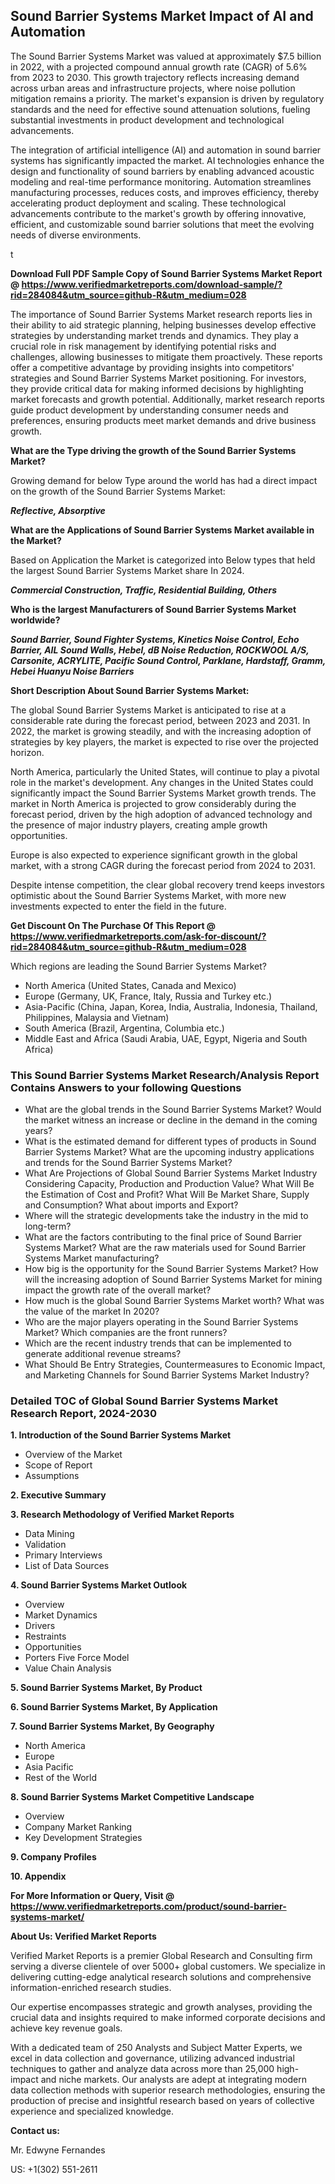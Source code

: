 <h2>Sound Barrier Systems Market Impact of AI and Automation</h2><p>The Sound Barrier Systems Market was valued at approximately $7.5 billion in 2022, with a projected compound annual growth rate (CAGR) of 5.6% from 2023 to 2030. This growth trajectory reflects increasing demand across urban areas and infrastructure projects, where noise pollution mitigation remains a priority. The market's expansion is driven by regulatory standards and the need for effective sound attenuation solutions, fueling substantial investments in product development and technological advancements.</p><p>The integration of artificial intelligence (AI) and automation in sound barrier systems has significantly impacted the market. AI technologies enhance the design and functionality of sound barriers by enabling advanced acoustic modeling and real-time performance monitoring. Automation streamlines manufacturing processes, reduces costs, and improves efficiency, thereby accelerating product deployment and scaling. These technological advancements contribute to the market's growth by offering innovative, efficient, and customizable sound barrier solutions that meet the evolving needs of diverse environments.</p>t</p><p id="" class=""><strong>Download Full PDF Sample Copy of Sound Barrier Systems Market Report @ <a href="https://www.verifiedmarketreports.com/download-sample/?rid=284084&utm_source=github-R&utm_medium=028" target="_blank">https://www.verifiedmarketreports.com/download-sample/?rid=284084&utm_source=github-R&utm_medium=028</a></strong></p><p>The importance of&nbsp;Sound Barrier Systems Market research reports lies in their ability to aid strategic planning, helping businesses develop effective strategies by understanding market trends and dynamics. They play a crucial role in risk management by identifying potential risks and challenges, allowing businesses to mitigate them proactively. These reports offer a competitive advantage by providing insights into competitors' strategies and Sound Barrier Systems Market positioning. For investors, they provide critical data for making informed decisions by highlighting market forecasts and growth potential. Additionally, market research reports guide product development by understanding consumer needs and preferences, ensuring products meet market demands and drive business growth.</p><p><strong>What are the&nbsp;Type driving the growth of the Sound Barrier Systems Market?</strong></p><p id="" class="">Growing demand for below Type around the world has had a direct impact on the growth of the Sound Barrier Systems Market:</p><em><strong>Reflective, Absorptive</strong></em></p><strong>What are the&nbsp;Applications&nbsp;of Sound Barrier Systems Market available in the Market?</strong></p><p id="" class="">Based on Application the Market is categorized into Below types that held the largest Sound Barrier Systems Market share In 2024.</p><em><strong>Commercial Construction, Traffic, Residential Building, Others</strong></em></p><strong>Who is the largest Manufacturers of Sound Barrier Systems Market worldwide?</strong></p><p><em><strong>Sound Barrier, Sound Fighter Systems, Kinetics Noise Control, Echo Barrier, AIL Sound Walls, Hebel, dB Noise Reduction, ROCKWOOL A/S, Carsonite, ACRYLITE, Pacific Sound Control, Parklane, Hardstaff, Gramm, Hebei Huanyu Noise Barriers</strong></em></p><p id="" class=""><strong>Short Description About Sound Barrier Systems Market:</strong></p><p>The global Sound Barrier Systems Market is anticipated to rise at a considerable rate during the forecast period, between 2023 and 2031. In 2022, the market is growing steadily, and with the increasing adoption of strategies by key players, the market is expected to rise over the projected horizon.</p><p>North America, particularly the United States, will continue to play a pivotal role in the market's development. Any changes in the United States could significantly impact the Sound Barrier Systems Market growth trends. The market in North America is projected to grow considerably during the forecast period, driven by the high adoption of advanced technology and the presence of major industry players, creating ample growth opportunities.</p><p>Europe is also expected to experience significant growth in the global market, with a strong CAGR during the forecast period from 2024 to 2031.</p><p>Despite intense competition, the clear global recovery trend keeps investors optimistic about the Sound Barrier Systems Market, with more new investments expected to enter the field in the future.</p><p id="" class=""><strong>Get Discount On The Purchase Of This Report @ <a href="https://www.verifiedmarketreports.com/ask-for-discount/?rid=284084&utm_source=github-R&utm_medium=028" target="_blank">https://www.verifiedmarketreports.com/ask-for-discount/?rid=284084&utm_source=github-R&utm_medium=028</a></strong></p>Which regions are leading the Sound Barrier Systems Market?</p><ul><li>North America (United States, Canada and Mexico)</li><li>Europe (Germany, UK, France, Italy, Russia and Turkey etc.)</li><li>Asia-Pacific (China, Japan, Korea, India, Australia, Indonesia, Thailand, Philippines, Malaysia and Vietnam)</li><li>South America (Brazil, Argentina, Columbia etc.)</li><li>Middle East and Africa (Saudi Arabia, UAE, Egypt, Nigeria and South Africa)</li></ul><h3 id="" class="">This Sound Barrier Systems Market Research/Analysis Report Contains Answers to your following Questions</h3><ul><li>What are the global trends in the Sound Barrier Systems Market? Would the market witness an increase or decline in the demand in the coming years?</li><li>What is the estimated demand for different types of products in Sound Barrier Systems Market? What are the upcoming industry applications and trends for the Sound Barrier Systems Market?</li><li>What Are Projections of Global Sound Barrier Systems Market Industry Considering Capacity, Production and Production Value? What Will Be the Estimation of Cost and Profit? What Will Be Market Share, Supply and Consumption? What about imports and Export?</li><li>Where will the strategic developments take the industry in the mid to long-term?</li><li>What are the factors contributing to the final price of Sound Barrier Systems Market? What are the raw materials used for Sound Barrier Systems Market manufacturing?</li><li>How big is the opportunity for the Sound Barrier Systems Market? How will the increasing adoption of Sound Barrier Systems Market for mining impact the growth rate of the overall market?</li><li>How much is the global Sound Barrier Systems Market worth? What was the value of the market In 2020?</li><li>Who are the major players operating in the Sound Barrier Systems Market? Which companies are the front runners?</li><li>Which are the recent industry trends that can be implemented to generate additional revenue streams?</li><li>What Should Be Entry Strategies, Countermeasures to Economic Impact, and Marketing Channels for Sound Barrier Systems Market Industry?</li></ul><h3 id="" class="">Detailed TOC of Global Sound Barrier Systems Market Research Report, 2024-2030</h3><p id="" class=""><strong>1. Introduction of the Sound Barrier Systems Market</strong></p><ul><li>Overview of the Market</li><li>Scope of Report</li><li>Assumptions</li></ul><p id="" class=""><strong>2. Executive Summary</strong></p><p id="" class=""><strong>3. Research Methodology of Verified Market Reports</strong></p><ul><li>Data Mining</li><li>Validation</li><li>Primary Interviews</li><li>List of Data Sources</li></ul><p id="" class=""><strong>4. Sound Barrier Systems Market Outlook</strong></p><ul><li>Overview</li><li>Market Dynamics</li><li>Drivers</li><li>Restraints</li><li>Opportunities</li><li>Porters Five Force Model</li><li>Value Chain Analysis</li></ul><p id="" class=""><strong>5. Sound Barrier Systems Market, By Product</strong></p><p id="" class=""><strong>6. Sound Barrier Systems Market, By Application</strong></p><p id="" class=""><strong>7. Sound Barrier Systems Market, By Geography</strong></p><ul><li>North America</li><li>Europe</li><li>Asia Pacific</li><li>Rest of the World</li></ul><p id="" class=""><strong>8. Sound Barrier Systems Market Competitive Landscape</strong></p><ul><li>Overview</li><li>Company Market Ranking</li><li>Key Development Strategies</li></ul><p id="" class=""><strong>9. Company Profiles</strong></p><p id="" class=""><strong>10. Appendix</strong></p><p id="" class=""><strong>For More Information or Query, Visit @ <a href="https://www.verifiedmarketreports.com/product/sound-barrier-systems-market/" target="_blank">https://www.verifiedmarketreports.com/product/sound-barrier-systems-market/</a></strong></p><p id="" class=""><strong>About Us: Verified Market Reports</strong></p><p id="" class="">Verified Market Reports is a premier Global Research and Consulting firm serving a diverse clientele of over 5000+ global customers. We specialize in delivering cutting-edge analytical research solutions and comprehensive information-enriched research studies.</p><p id="" class="">Our expertise encompasses strategic and growth analyses, providing the crucial data and insights required to make informed corporate decisions and achieve key revenue goals.</p><p id="" class="">With a dedicated team of 250 Analysts and Subject Matter Experts, we excel in data collection and governance, utilizing advanced industrial techniques to gather and analyze data across more than 25,000 high-impact and niche markets. Our analysts are adept at integrating modern data collection methods with superior research methodologies, ensuring the production of precise and insightful research based on years of collective experience and specialized knowledge.</p><p id="" class=""><strong>Contact us:</strong></p><p id="" class="">Mr. Edwyne Fernandes</p><p id="" class="">US: +1(302) 551-2611</p>